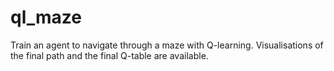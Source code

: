 # ql_maze
Train an agent to navigate through a maze with Q-learning. Visualisations of the final path and the final Q-table are available.
